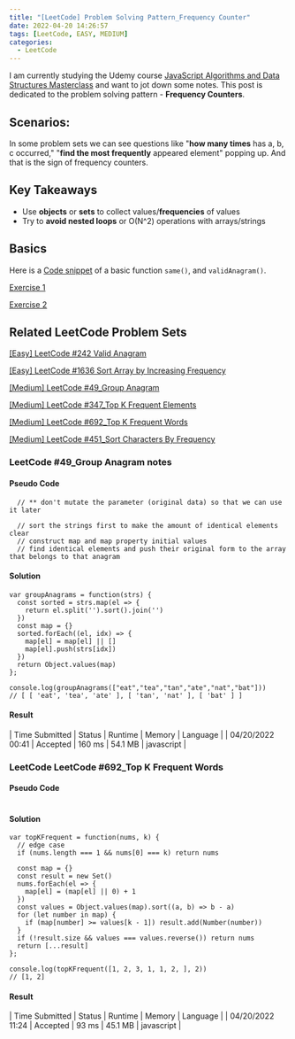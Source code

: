 ```yaml
---
title: "[LeetCode] Problem Solving Pattern_Frequency Counter"
date: 2022-04-20 14:26:57
tags: [LeetCode, EASY, MEDIUM]
categories:
  - LeetCode
---
```


I am currently studying the Udemy course [JavaScript Algorithms and Data Structures Masterclass](https://www.udemy.com/course/js-algorithms-and-data-structures-masterclass/) and want to jot down some notes. This post is dedicated to the problem solving pattern - **Frequency Counters**.

## Scenarios:
In some problem sets we can see questions like "**how many times** has a, b, c occurred," "**find the most frequently** appeared element" popping up. And that is the sign of frequency counters.

## Key Takeaways
- Use **objects** or **sets** to collect values/**frequencies** of values
- Try to **avoid nested loops** or O(N^2) operations with arrays/strings

## Basics
Here is a [Code snippet](https://replit.com/@sherry21/Pattern-Frequency-Counter) of a basic function `same()`, and `validAnagram()`.

[Exercise 1](https://replit.com/@sherry21/Excercise-1-Frequency-Counter)

[Exercise 2](https://replit.com/@sherry21/Excercise-2-Frequency-Counter#index.js)

## Related LeetCode Problem Sets
[[Easy] LeetCode #242 Valid Anagram](https://leetcode.com/problems/valid-anagram)

[[Easy] LeetCode #1636 Sort Array by Increasing Frequency](https://leetcode.com/problems/sort-array-by-increasing-frequency)

[[Medium] LeetCode #49_Group Anagram](https://leetcode.com/problems/group-anagrams) 

[[Medium] LeetCode #347_Top K Frequent Elements](https://leetcode.com/problems/top-k-frequent-elements)

[[Medium] LeetCode #692_Top K Frequent Words](https://leetcode.com/problems/top-k-frequent-words) 

[[Medium] LeetCode #451_Sort Characters By Frequency](https://leetcode.com/problems/sort-characters-by-frequency)


### LeetCode #49_Group Anagram notes

#### Pseudo Code
```
  // ** don't mutate the parameter (original data) so that we can use it later

  // sort the strings first to make the amount of identical elements clear
  // construct map and map property initial values
  // find identical elements and push their original form to the array that belongs to that anagram
```

#### Solution

```
var groupAnagrams = function(strs) {
  const sorted = strs.map(el => {
    return el.split('').sort().join('')
  })
  const map = {}
  sorted.forEach((el, idx) => {
    map[el] = map[el] || []
    map[el].push(strs[idx])
  })
  return Object.values(map)
};

console.log(groupAnagrams(["eat","tea","tan","ate","nat","bat"]))
// [ [ 'eat', 'tea', 'ate' ], [ 'tan', 'nat' ], [ 'bat' ] ]
```

#### Result
| Time Submitted | Status | Runtime | Memory | Language |
| 04/20/2022 00:41 | Accepted | 160 ms | 54.1 MB | javascript |




### LeetCode LeetCode #692_Top K Frequent Words

#### Pseudo Code
```

```

#### Solution

```
var topKFrequent = function(nums, k) {
  // edge case
  if (nums.length === 1 && nums[0] === k) return nums  
  
  const map = {}
  const result = new Set()
  nums.forEach(el => {
    map[el] = (map[el] || 0) + 1
  })
  const values = Object.values(map).sort((a, b) => b - a)
  for (let number in map) {
    if (map[number] >= values[k - 1]) result.add(Number(number))
  }
  if (!result.size && values === values.reverse()) return nums  
  return [...result]
};

console.log(topKFrequent([1, 2, 3, 1, 1, 2, ], 2))
// [1, 2]
```

#### Result
| Time Submitted | Status | Runtime | Memory | Language |
| 04/20/2022 11:24	 | Accepted | 93 ms | 45.1 MB | javascript |

